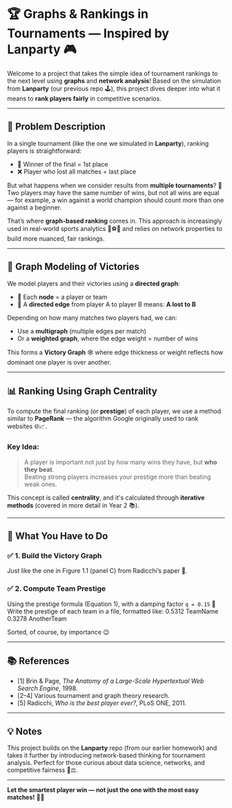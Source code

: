 # 🏆 Graphs & Rankings in Tournaments — Inspired by **Lanparty** 🎮

Welcome to a project that takes the simple idea of tournament rankings to the next level using **graphs** and **network analysis**! Based on the simulation from **Lanparty** (our previous repo 🕹️), this project dives deeper into what it means to **rank players fairly** in competitive scenarios.

---

## 🎯 Problem Description

In a single tournament (like the one we simulated in **Lanparty**), ranking players is straightforward:

- 🥇 Winner of the final = 1st place
- ❌ Player who lost all matches = last place

But what happens when we consider results from **multiple tournaments**? 🤔  
Two players may have the same number of wins, but not all wins are equal — for example, a win against a world champion should count more than one against a beginner.

That’s where **graph-based ranking** comes in. This approach is increasingly used in real-world sports analytics 🏀⚽🏐 and relies on network properties to build more nuanced, fair rankings.

---

## 🔗 Graph Modeling of Victories

We model players and their victories using a **directed graph**:

- 🎯 Each **node** = a player or team  
- 🔁 A **directed edge** from player A to player B means: **A lost to B**

Depending on how many matches two players had, we can:
- Use a **multigraph** (multiple edges per match)
- Or a **weighted graph**, where the edge weight = number of wins

This forms a **Victory Graph** 🕸️ where edge thickness or weight reflects how dominant one player is over another.

---

## 📊 Ranking Using Graph Centrality

To compute the final ranking (or **prestige**) of each player, we use a method similar to **PageRank** — the algorithm Google originally used to rank websites 🌐📈.

### Key Idea:
> A player is important not just by how many wins they have, but **who they beat**.  
> Beating strong players increases your prestige more than beating weak ones.

This concept is called **centrality**, and it's calculated through **iterative methods** (covered in more detail in Year 2 📚).

---

## 🔧 What You Have to Do

### ✅ 1. Build the Victory Graph
Just like the one in Figure 1.1 (panel C) from Radicchi’s paper 📘.

### ✅ 2. Compute Team Prestige
Using the prestige formula (Equation 1), with a damping factor `q = 0.15` 🧮  
Write the prestige of each team in a file, formatted like:
0.5312 TeamName
0.3278 AnotherTeam

Sorted, of course, by importance 😉

---

## 📚 References

- [1] Brin & Page, *The Anatomy of a Large-Scale Hypertextual Web Search Engine*, 1998.
- [2–4] Various tournament and graph theory research.
- [5] Radicchi, *Who is the best player ever?*, PLoS ONE, 2011.

---

## 💡 Notes

This project builds on the **Lanparty** repo (from our earlier homework) and takes it further by introducing network-based thinking for tournament analysis. Perfect for those curious about data science, networks, and competitive fairness 🧠⚖️.

---

**Let the smartest player win — not just the one with the most easy matches!** 🎲👑


